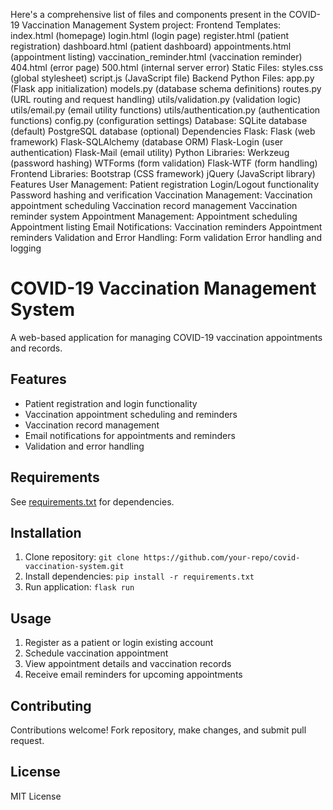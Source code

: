 Here's a comprehensive list of files and components present in the COVID-19 Vaccination Management System project:
Frontend
Templates:
index.html (homepage)
login.html (login page)
register.html (patient registration)
dashboard.html (patient dashboard)
appointments.html (appointment listing)
vaccination_reminder.html (vaccination reminder)
404.html (error page)
500.html (internal server error)
Static Files:
styles.css (global stylesheet)
script.js (JavaScript file)
Backend
Python Files:
app.py (Flask app initialization)
models.py (database schema definitions)
routes.py (URL routing and request handling)
utils/validation.py (validation logic)
utils/email.py (email utility functions)
utils/authentication.py (authentication functions)
config.py (configuration settings)
Database:
SQLite database (default)
PostgreSQL database (optional)
Dependencies
Flask:
Flask (web framework)
Flask-SQLAlchemy (database ORM)
Flask-Login (user authentication)
Flask-Mail (email utility)
Python Libraries:
Werkzeug (password hashing)
WTForms (form validation)
Flask-WTF (form handling)
Frontend Libraries:
Bootstrap (CSS framework)
jQuery (JavaScript library)
Features
User Management:
Patient registration
Login/Logout functionality
Password hashing and verification
Vaccination Management:
Vaccination appointment scheduling
Vaccination record management
Vaccination reminder system
Appointment Management:
Appointment scheduling
Appointment listing
Email Notifications:
Vaccination reminders
Appointment reminders
Validation and Error Handling:
Form validation
Error handling and logging

# COVID-19 Vaccination Management System

A web-based application for managing COVID-19 vaccination appointments and records.

## Features

* Patient registration and login functionality
* Vaccination appointment scheduling and reminders
* Vaccination record management
* Email notifications for appointments and reminders
* Validation and error handling

## Requirements

See [requirements.txt](requirements.txt) for dependencies.

## Installation

1. Clone repository: `git clone https://github.com/your-repo/covid-vaccination-system.git`
2. Install dependencies: `pip install -r requirements.txt`
3. Run application: `flask run`

## Usage

1. Register as a patient or login existing account
2. Schedule vaccination appointment
3. View appointment details and vaccination records
4. Receive email reminders for upcoming appointments

## Contributing

Contributions welcome! Fork repository, make changes, and submit pull request.

## License

MIT License